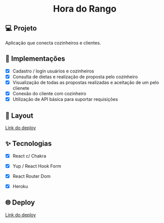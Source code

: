 <h1 align="center">
  Hora do Rango
</h1>



## 💻 Projeto
Aplicação que conecta cozinheiros e clientes.

## 🔨 Implementações

- [X] Cadastro / login usuários e cozinheiros
- [X] Consulta de dietas e realização de proposta pelo cozinheiro
- [X] Visualização de todas as propostas realizadas e aceitação de um pelo clienete
- [X] Conexão do cliente com cozinheiro
- [X] Utilização de API básica para suportar requisições

## 🎨 Layout

[Link do deploy](https://www.figma.com/file/4aFvtlzGTtGxZ7WiSODXRa/Hora-do-rango?node-id=1%3A7/)


## ✨ Tecnologias

- [X] React c/ Chakra
- [X] Yup / React Hook Form
- [X] React Router Dom 
- [X] Heroku



## 🌐 Deploy
[Link do deploy](https://capstone-m3-grupo-5.vercel.app/)
